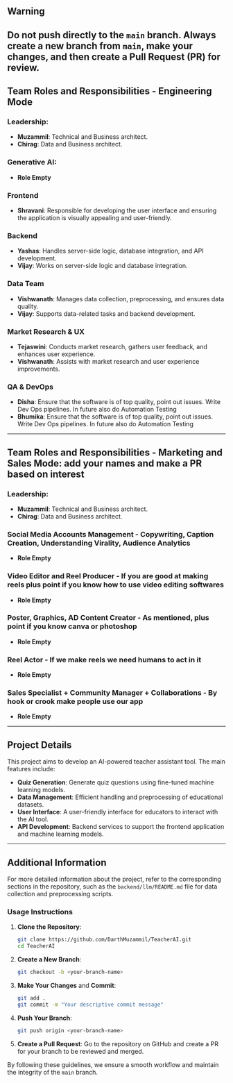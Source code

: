## Warning
**Do not push directly to the `main` branch. Always create a new branch from `main`, make your changes, and then create a Pull Request (PR) for review.**
--------------------------

## Team Roles and Responsibilities - Engineering Mode

### Leadership:
- **Muzammil**: Technical and Business architect.
- **Chirag**: Data and Business architect. 

### Generative AI:
- **Role Empty**

### Frontend
- **Shravani**: Responsible for developing the user interface and ensuring the application is visually appealing and user-friendly.

### Backend
- **Yashas**: Handles server-side logic, database integration, and API development.
- **Vijay**: Works on server-side logic and database integration.

### Data Team
- **Vishwanath**: Manages data collection, preprocessing, and ensures data quality.
- **Vijay**: Supports data-related tasks and backend development.

### Market Research & UX
- **Tejaswini**: Conducts market research, gathers user feedback, and enhances user experience.
- **Vishwanath**: Assists with market research and user experience improvements.

### QA & DevOps
- **Disha**: Ensure that the software is of top quality, point out issues. Write Dev Ops pipelines. In future also do Automation Testing
- **Bhumika**: Ensure that the software is of top quality, point out issues. Write Dev Ops pipelines. In future also do Automation Testing

--------------------------

## Team Roles and Responsibilities - Marketing and Sales Mode: add your names and make a PR based on interest

### Leadership:
- **Muzammil**: Technical and Business architect.
- **Chirag**: Data and Business architect. 

### Social Media Accounts Management - Copywriting, Caption Creation, Understanding Virality, Audience Analytics
- **Role Empty**

### Video Editor and Reel Producer - If you are good at making reels plus point if you know how to use video editing softwares
- **Role Empty**

### Poster, Graphics, AD Content Creator - As mentioned, plus point if you know canva or photoshop
- **Role Empty**

### Reel Actor - If we make reels we need humans to act in it
- **Role Empty**

### Sales Specialist + Community Manager + Collaborations - By hook or crook make people use our app
- **Role Empty**

--------------------------

## Project Details
This project aims to develop an AI-powered teacher assistant tool. The main features include:
- **Quiz Generation**: Generate quiz questions using fine-tuned machine learning models.
- **Data Management**: Efficient handling and preprocessing of educational datasets.
- **User Interface**: A user-friendly interface for educators to interact with the AI tool.
- **API Development**: Backend services to support the frontend application and machine learning models.

--------------------------

## Additional Information
For more detailed information about the project, refer to the corresponding sections in the repository, such as the `backend/llm/README.md` file for data collection and preprocessing scripts.

### Usage Instructions
1. **Clone the Repository**:
    ```bash
    git clone https://github.com/DarthMuzammil/TeacherAI.git
    cd TeacherAI
    ```

2. **Create a New Branch**:
    ```bash
    git checkout -b <your-branch-name>
    ```

3. **Make Your Changes** and **Commit**:
    ```bash
    git add .
    git commit -m "Your descriptive commit message"
    ```

4. **Push Your Branch**:
    ```bash
    git push origin <your-branch-name>
    ```

5. **Create a Pull Request**: Go to the repository on GitHub and create a PR for your branch to be reviewed and merged.

By following these guidelines, we ensure a smooth workflow and maintain the integrity of the `main` branch.
